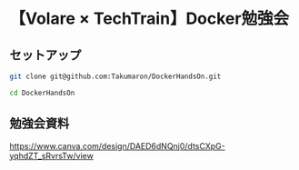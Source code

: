 # 【Volare × TechTrain】Docker勉強会
## セットアップ
``` sh
git clone git@github.com:Takumaron/DockerHandsOn.git

cd DockerHandsOn
```

## 勉強会資料
https://www.canva.com/design/DAED6dNQnj0/dtsCXpG-yqhdZT_sRvrsTw/view
